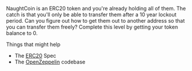 NaughtCoin is an ERC20 token and you're already holding all of them. The catch is that you'll only be able to transfer them after a 10 year lockout period. Can you figure out how to get them out to another address so that you can transfer them freely? Complete this level by getting your token balance to 0.

  Things that might help

+ The [ERC20](https://github.com/ethereum/EIPs/blob/master/EIPS/eip-20.md) Spec
+ The [OpenZeppelin](https://github.com/OpenZeppelin/zeppelin-solidity/tree/master/contracts) codebase